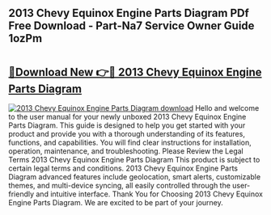 ## 2013 Chevy Equinox Engine Parts Diagram PDf Free Download - Part-Na7 Service Owner Guide 1ozPm

# <h2><a href="http://dfok84b.blite.top/?on=2013+Chevy+Equinox+Engine+Parts+Diagram">🔗Download New 👉🔴 2013 Chevy Equinox Engine Parts Diagram</a></h2>

[![2013 Chevy Equinox Engine Parts Diagram download](https://i.imgur.com/lujVjoI.png)](http://dfok84b.blite.top/?on=2013+Chevy+Equinox+Engine+Parts+Diagram)
Hello and welcome to the user manual for your newly unboxed 2013 Chevy Equinox Engine Parts Diagram. This guide is designed to help you get started with your product and provide you with a thorough understanding of its features, functions, and capabilities. You will find clear instructions for installation, operation, maintenance, and troubleshooting. Please Review the Legal Terms 2013 Chevy Equinox Engine Parts Diagram This product is subject to certain legal terms and conditions. 2013 Chevy Equinox Engine Parts Diagram advanced features include geolocation, smart alerts, customizable themes, and multi-device syncing, all easily controlled through the user-friendly and intuitive interface. Thank You for Choosing 2013 Chevy Equinox Engine Parts Diagram. We are excited to be part of your journey.
